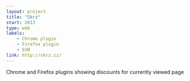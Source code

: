 ```yaml
---
layout: project
title: "Skrz"
start: 2013
type: web
labels:
    - Chrome plugin
    - Firefox plugin
    - SVN 
link: http://skrz.cz/
---
```

Chrome and Firefox plugins showing discounts for currently viewed page